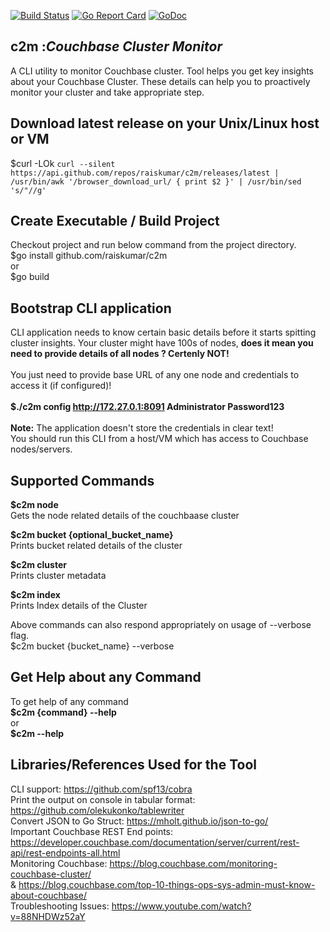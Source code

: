 [![Build Status](https://secure.travis-ci.org/raiskumar/c2m.png)](http://travis-ci.org/raiskumar/c2m)
[![Go Report Card](https://goreportcard.com/badge/github.com/raiskumar/c2m)](https://goreportcard.com/report/github.com/raiskumar/c2m)
[![GoDoc](https://godoc.org/github.com/raiskumar/c2m?status.svg)](https://godoc.org/github.com/raiskumar/c2m)

## c2m :<i>Couchbase Cluster Monitor</i>

A CLI utility to monitor Couchbase cluster. Tool helps you get key insights about your Couchbase Cluster. These details can help you to proactively monitor your cluster and take appropriate step. 

## Download latest release on your Unix/Linux host or VM
$curl -LOk `curl --silent https://api.github.com/repos/raiskumar/c2m/releases/latest | /usr/bin/awk '/browser_download_url/ { print $2 }' | /usr/bin/sed 's/"//g'`

## Create Executable / Build Project
Checkout project and run below command from the project directory.
<br/> $go install github.com/raiskumar/c2m
<br/> or
<br/> $go build

## Bootstrap CLI application
CLI application needs to know certain basic details before it starts spitting cluster insights. Your cluster might have 100s of nodes, <b>does it mean you need to provide details of all nodes ? Certenly NOT!</b>
<br />
<br /> You just need to provide base URL of any one node and credentials to access it (if configured)!
<br />
<br/> <b>$./c2m config http://172.27.0.1:8091 Administrator Password123</b>
<br />
<br /> <b>Note:</b> The application doesn't store the credentials in clear text!
<br /> You should run this CLI from a host/VM which has access to Couchbase nodes/servers.

## Supported Commands
<b>$c2m node</b>
<br/> Gets the node related details of the couchbaase cluster

<b>$c2m bucket {optional_bucket_name}</b>
<br/> Prints bucket related details of the cluster

<b>$c2m cluster</b>
<br/> Prints cluster metadata

<b>$c2m index</b>
<br/> Prints Index details of the Cluster

Above commands can also respond appropriately on usage of --verbose flag. 
<br/> $c2m bucket {bucket_name} --verbose

## Get Help about any Command
To get help of any command
<br /> <b> $c2m {command} --help </b>
<br /> or
<br /> <b> $c2m --help</b>


## Libraries/References Used for the Tool
CLI support: https://github.com/spf13/cobra
<br />Print the output on console in tabular format: https://github.com/olekukonko/tablewriter
<br />Convert JSON to Go Struct: https://mholt.github.io/json-to-go/
<br />Important Couchbase REST End points: https://developer.couchbase.com/documentation/server/current/rest-api/rest-endpoints-all.html
<br />Monitoring Couchbase: https://blog.couchbase.com/monitoring-couchbase-cluster/ 
<br />& https://blog.couchbase.com/top-10-things-ops-sys-admin-must-know-about-couchbase/
<br />Troubleshooting Issues: https://www.youtube.com/watch?v=88NHDWz52aY
